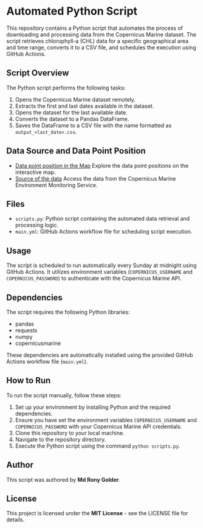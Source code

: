 # Automated Python Script

This repository contains a Python script that automates the process of downloading and processing data from the Copernicus Marine dataset. The script retrieves chlorophyll-a (CHL) data for a specific geographical area and time range, converts it to a CSV file, and schedules the execution using GitHub Actions.

## Script Overview

The Python script performs the following tasks:

1. Opens the Copernicus Marine dataset remotely.
2. Extracts the first and last dates available in the dataset.
3. Opens the dataset for the last available date. 
4. Converts the dataset to a Pandas DataFrame.
5. Saves the DataFrame to a CSV file with the name formatted as `output_<last_date>.csv`.

## Data Source and Data Point Position
- [Data point position in the Map](https://rpubs.com/ronygolderku/1165490) Explore the data point positions on the interactive map.
- [Source of the data](https://data.marine.copernicus.eu/product/OCEANCOLOUR_GLO_BGC_L4_MY_009_104/download?dataset=cmems_obs-oc_glo_bgc-plankton_my_l4-gapfree-multi-4km_P1D_202311) Access the data from the Copernicus Marine Environment Monitoring Service.



## Files

- `scripts.py`: Python script containing the automated data retrieval and processing logic.
- `main.yml`: GitHub Actions workflow file for scheduling script execution.

## Usage

The script is scheduled to run automatically every Sunday at midnight using GitHub Actions. It utilizes environment variables (`COPERNICUS_USERNAME` and `COPERNICUS_PASSWORD`) to authenticate with the Copernicus Marine API.

## Dependencies

The script requires the following Python libraries:

- pandas
- requests
- numpy
- copernicusmarine

These dependencies are automatically installed using the provided GitHub Actions workflow file (`main.yml`).

## How to Run

To run the script manually, follow these steps:

1. Set up your environment by installing Python and the required dependencies.
2. Ensure you have set the environment variables `COPERNICUS_USERNAME` and `COPERNICUS_PASSWORD` with your Copernicus Marine API credentials.
3. Clone this repository to your local machine.
4. Navigate to the repository directory.
5. Execute the Python script using the command `python scripts.py`.

## Author

This script was authored by **Md Rony Golder**.

## License

This project is licensed under the **MIT License** - see the LICENSE file for details.


